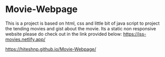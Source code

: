 # Movie-Webpage
This is a project is based on html, css and little bit of java script to project the tending movies and gist about the movie.
Its a static non responsive website please do check out in the link provided below:
https://jss-movies.netlify.app/

https://hiteshnp.github.io/Movie-Webpage/

